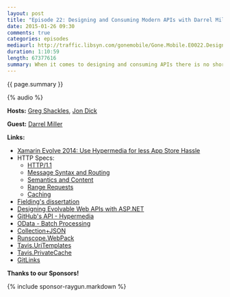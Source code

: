 ```yaml
---
layout: post
title: "Episode 22: Designing and Consuming Modern APIs with Darrel Miller"
date: 2015-01-26 09:30
comments: true
categories: episodes
mediaurl: http://traffic.libsyn.com/gonemobile/Gone.Mobile.E0022.Designing.and.Consuming.Modern.APIs.with.Darrel.Miller.mp3
duration: 1:10:59
length: 67377616
summary: When it comes to designing and consuming APIs there is no shortage of approaches out there. In this episode we talk to Darrel Miller about many of these approaches, and ways to design both sides in a modern way to help keep things maintainable and evolvable over time.
---
```


{{ page.summary }}

<!-- more -->

{% audio %}

**Hosts:** [Greg Shackles](http://twitter.com/gshackles), [Jon Dick](http://twitter.com/redth)

**Guest:** [Darrel Miller](https://twitter.com/darrel_miller)

**Links:** 

- [Xamarin Evolve 2014: Use Hypermedia for less App Store Hassle](https://www.youtube.com/watch?v=LbSM8U21YkM)
- HTTP Specs:
  - [HTTP/1.1](https://tools.ietf.org/html/rfc2616)
  - [Message Syntax and Routing](https://tools.ietf.org/html/rfc7230)
  - [Semantics and Content](https://tools.ietf.org/html/rfc7231)
  - [Range Requests](https://tools.ietf.org/html/rfc7233)
  - [Caching](https://tools.ietf.org/html/rfc7234)
- [Fielding's dissertation](http://www.ics.uci.edu/~fielding/pubs/dissertation/rest_arch_style.htm)
- [Designing Evolvable Web APIs with ASP.NET](http://shop.oreilly.com/product/0636920026617.do)
- [GitHub's API - Hypermedia](https://developer.github.com/v3/#hypermedia)
- [OData - Batch Processing](http://www.odata.org/documentation/odata-version-2-0/batch-processing/)
- [Collection+JSON](http://amundsen.com/media-types/collection/format/)
- [Runscope.WebPack](http://www.nuget.org/packages/Runscope.WebPack/)
- [Tavis.UriTemplates](http://www.nuget.org/packages/Tavis.UriTemplates/)
- [Tavis.PrivateCache](https://www.nuget.org/packages/Tavis.PrivateCache/)
- [GitLinks](https://github.com/darrelmiller/GitLinks)

**Thanks to our Sponsors!**

{% include sponsor-raygun.markdown %}
